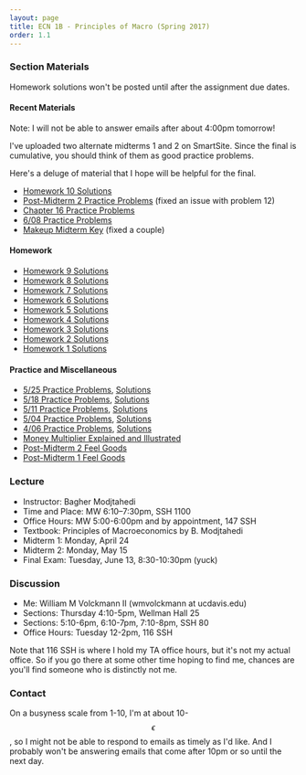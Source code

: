 ```yaml
---
layout: page
title: ECN 1B - Principles of Macro (Spring 2017)
order: 1.1
---
```



### Section Materials
Homework solutions won't be posted until after the assignment due dates.

#### Recent Materials
Note: I will not be able to answer emails after about 4:00pm tomorrow!

I've uploaded two alternate midterms 1 and 2 on SmartSite. Since the final is
cumulative, you should think of them as good practice problems.

Here's a deluge of material that I hope will be helpful for the final.
* [Homework 10 Solutions](hw10-ans.pdf)
* [Post-Midterm 2 Practice Problems](finalpractice.pdf) (fixed an issue
  with problem 12)
* [Chapter 16 Practice Problems](chapter16practice.pdf)
* [6/08 Practice Problems](6-08-practice-ans.pdf)
* [Makeup Midterm Key](makeupkeys.pdf) (fixed a couple)

#### Homework
* [Homework 9 Solutions](6-08-hw-ans.pdf)
* [Homework 8 Solutions](6-01-hw-ans.pdf)
* [Homework 7 Solutions](5-25-hw-ans.pdf)
* [Homework 6 Solutions](5-18-hw-ans.pdf)
* [Homework 5 Solutions](5-11-hw.pdf)
* [Homework 4 Solutions](5-04-hw-ans.pdf)
* [Homework 3 Solutions](4-20-ans.pdf)
* [Homework 2 Solutions](4-13-ans-labor.pdf)
* [Homework 1 Solutions](4-13-hw-ans.pdf)

#### Practice and Miscellaneous
* [5/25 Practice Problems](5-25-practice.pdf), [Solutions](5-25-practice-ans.pdf)
* [5/18 Practice Problems](5-18.pdf), [Solutions](5-18-ans.pdf)
* [5/11 Practice Problems](5-11-practice.pdf), [Solutions](5-11-practice-ans.pdf)
* [5/04 Practice Problems](5-04-practice.pdf), [ Solutions](5-04-practice-ans.pdf)
* [4/06 Practice Problems](4-06.pdf), [Solutions](4-06-ans.pdf)
* [Money Multiplier Explained and Illustrated](moneymultiplier.pdf)
* [Post-Midterm 2 Feel Goods](https://www.youtube.com/watch?v=6at5gBa4ZbI)
* [Post-Midterm 1 Feel Goods](https://www.youtube.com/watch?v=zZAwFcsSkFk)


### Lecture
* Instructor: Bagher Modjtahedi
* Time and Place: MW 6:10–7:30pm, SSH 1100
* Office Hours: MW 5:00-6:00pm and by appointment, 147 SSH
* Textbook: Principles of Macroeconomics by B. Modjtahedi
* Midterm 1: Monday, April 24
* Midterm 2: Monday, May 15
* Final Exam: Tuesday, June 13, 8:30-10:30pm (yuck)


### Discussion
* Me: William M Volckmann II (wmvolckmann at ucdavis.edu)
* Sections: Thursday 4:10-5pm, Wellman Hall 25
* Sections: 5:10-6pm, 6:10-7pm, 7:10-8pm, SSH 80
* Office Hours: Tuesday 12-2pm, 116 SSH

Note that 116 SSH is where I hold my TA office hours, but it's not my actual
office. So if you go there at some other time hoping to find me, chances are
you'll find someone who is distinctly not me.


### Contact
On a busyness scale from 1-10, I'm at about 10-$$\epsilon$$, so I might not be
 able to respond to emails as timely as I'd like. And I probably won't be
 answering emails that come after 10pm or so until the next day.

